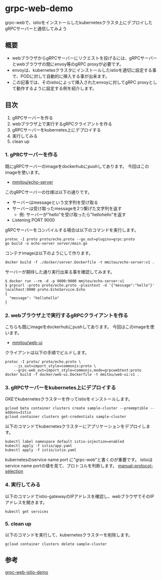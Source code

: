 # grpc-web-demo

grpc-webで、istioをインストールしたkubernetesクラスタ上にデプロイしたgRPCサーバーと通信してみよう

## 概要

- webブラウザからgRPCサーバーにリクエストを投げるには、gRPCサーバーとwebブラウザの間にenvoy等のgRPC proxyが必要です。
- envoyは、kubernetesクラスタにインストールしたistioを適切に設定する事で、PODに対して自動的に挿入する事が出来ます。
- この記事では、そのistioによって挿入されたenvoyに対してgRPC proxyとして動作するように設定する例を紹介します。


## 目次

1. gRPCサーバーを作る
2. webブラウザ上で実行するgRPCクライアントを作る
3. gRPCサーバーをkubernetes上にデプロイする
4. 実行してみる
5. clean up

### 1. gPRCサーバーを作る

既にgRPCサーバーのimageをdockerhubにpushしてあります。
今回はこのimageを使います。

- [mmitou/echo-server](https://hub.docker.com/repository/docker/mmitou/echo-server)

このgRPCサーバーの仕様は以下の通りです。

- サーバーはmessageという文字列を受け取る
- サーバーは受け取ったmessageを2つ繋げた文字列を返す
	- 例: サーバーが"hello"を受け取ったら"hellohello"を返す
- Listening PORT 9000


gRPCサーバーをコンパイルする場合は以下のコマンドを実行します。

```
protoc -I proto proto/echo.proto --go_out=plugins=grpc:proto
go build -o echo-server server/main.go
```

コンテナimageは以下のようにして作ります。

```
docker build -f ./docker/server.Dockerfile -t mmitou/echo-server:v1 .
```

サーバーが期待した通り実行出来る事を確認してみます。

```
$ docker run --rm -d -p 9000:9000 mmitou/echo-server:v1
$ grpcurl -proto proto/echo.proto -plaintext -d '{"message":"hello"}' localhost:9000 proto.EchoService.Echo
{
  "message": "hellohello"
}
```

### 2. webブラウザ上で実行するgRPCクライアントを作る

こちらも既にimageをdockerhubにpushしてあります。
今回はこのimageを使います。

- [mmitou/web-ui](https://hub.docker.com/repository/docker/mmitou/web-ui)

クライアントは以下の手順でビルドします。

```
protoc -I proto/ proto/echo.proto \
	--js_out=import_style=commonjs:proto \
	--grpc-web_out=import_style=commonjs,mode=grpcwebtext:proto
docker build -f docker/web-ui.Dockerfile -t mmitou/web-ui:v1 .
```

### 3. gRPCサーバーをkubernetes上にデプロイする

GKEでkubernetesクラスターを作ってistioをインストールします。

```
gcloud beta container clusters create sample-cluster --preemptible --addons=Istio
gcloud container clusters get-credentials sample-cluster
```

以下のコマンドでkubernetesクラスターにアプリケーションをデプロイします。

```
kubectl label namespace default istio-injection=enabled
kubectl apply -f istio/app.yaml
kubectl apply -f istio/istio.yaml
```

kubernetesのservice name port に"grpc-web"と書くのが重要です。
istioはservice name portの値を見て、プロトコルを判断します。
[manual-protocol-selection](https://istio.io/docs/ops/configuration/traffic-management/protocol-selection/#manual-protocol-selection)

### 4. 実行してみる

以下のコマンドでistio-gatewayのIPアドレスを確認し、webブラウザでそのIPアドレスを開きます。

```
kubectl get services
```

### 5. clean up

以下のコマンドを実行して、kubernetesクラスターを削除します。

```
gcloud container clusters delete sample-cluster
```

## 参考

[grpc-web-istio-demo](https://github.com/venilnoronha/grpc-web-istio-demo)
